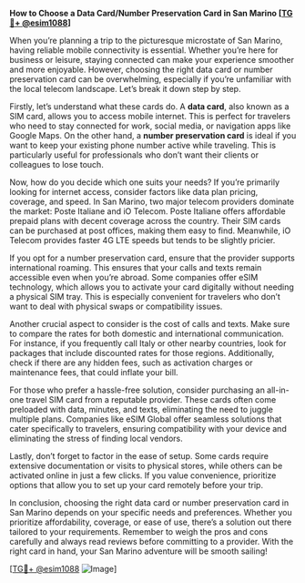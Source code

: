 **How to Choose a Data Card/Number Preservation Card in San Marino [[TG💪+ @esim1088](https://t.me/s/esim1088)]**

When you’re planning a trip to the picturesque microstate of San Marino, having reliable mobile connectivity is essential. Whether you’re here for business or leisure, staying connected can make your experience smoother and more enjoyable. However, choosing the right data card or number preservation card can be overwhelming, especially if you’re unfamiliar with the local telecom landscape. Let’s break it down step by step.

Firstly, let’s understand what these cards do. A **data card**, also known as a SIM card, allows you to access mobile internet. This is perfect for travelers who need to stay connected for work, social media, or navigation apps like Google Maps. On the other hand, a **number preservation card** is ideal if you want to keep your existing phone number active while traveling. This is particularly useful for professionals who don’t want their clients or colleagues to lose touch.

Now, how do you decide which one suits your needs? If you’re primarily looking for internet access, consider factors like data plan pricing, coverage, and speed. In San Marino, two major telecom providers dominate the market: Poste Italiane and iO Telecom. Poste Italiane offers affordable prepaid plans with decent coverage across the country. Their SIM cards can be purchased at post offices, making them easy to find. Meanwhile, iO Telecom provides faster 4G LTE speeds but tends to be slightly pricier.

If you opt for a number preservation card, ensure that the provider supports international roaming. This ensures that your calls and texts remain accessible even when you’re abroad. Some companies offer eSIM technology, which allows you to activate your card digitally without needing a physical SIM tray. This is especially convenient for travelers who don’t want to deal with physical swaps or compatibility issues.

Another crucial aspect to consider is the cost of calls and texts. Make sure to compare the rates for both domestic and international communication. For instance, if you frequently call Italy or other nearby countries, look for packages that include discounted rates for those regions. Additionally, check if there are any hidden fees, such as activation charges or maintenance fees, that could inflate your bill.

For those who prefer a hassle-free solution, consider purchasing an all-in-one travel SIM card from a reputable provider. These cards often come preloaded with data, minutes, and texts, eliminating the need to juggle multiple plans. Companies like eSIM Global offer seamless solutions that cater specifically to travelers, ensuring compatibility with your device and eliminating the stress of finding local vendors.

Lastly, don’t forget to factor in the ease of setup. Some cards require extensive documentation or visits to physical stores, while others can be activated online in just a few clicks. If you value convenience, prioritize options that allow you to set up your card remotely before your trip.

In conclusion, choosing the right data card or number preservation card in San Marino depends on your specific needs and preferences. Whether you prioritize affordability, coverage, or ease of use, there’s a solution out there tailored to your requirements. Remember to weigh the pros and cons carefully and always read reviews before committing to a provider. With the right card in hand, your San Marino adventure will be smooth sailing!

[[TG💪+ @esim1088](https://t.me/s/esim1088) ![Image](https://i.postimg.cc/Y0z9fWf4/image.png)]